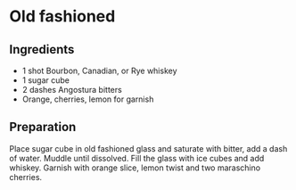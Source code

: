 Old fashioned
=============

Ingredients
-----------

- 1 shot Bourbon, Canadian, or Rye whiskey
- 1 sugar cube
- 2 dashes Angostura bitters
- Orange, cherries, lemon for garnish

Preparation
-----------

Place sugar cube in old fashioned glass and saturate with bitter, add a dash of water. Muddle until dissolved. Fill the glass with ice cubes and add whiskey. Garnish with orange slice, lemon twist and two maraschino cherries.
